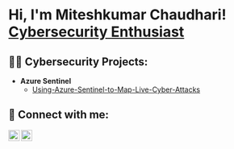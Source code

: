 <h1>Hi, I'm Miteshkumar Chaudhari! <br/> <a href="https://github.com/mitesh72925/">Cybersecurity Enthusiast</a>

<h2>👨‍💻 Cybersecurity Projects:</h2>

- <b>Azure Sentinel</b>
  - [Using-Azure-Sentinel-to-Map-Live-Cyber-Attacks](https://github.com/mitesh72925/Using-Azure-Sentinel-to-Map-Live-Cyber-Attacks)


<h2> 🤳 Connect with me:</h2>

[<img align="left" alt="Miteshkumar Chaudhari | LinkedIn" width="22px" src="https://cdn.jsdelivr.net/npm/simple-icons@v3/icons/linkedin.svg" />][linkedin]
[<img align="left" alt="Miteshkumar Chaudhari | TryHackMe" width="22px" src="https://cdn.jsdelivr.net/npm/simple-icons@13.4.0/icons/tryhackme.svg" />][TryHackMe]

[linkedin]: https://www.linkedin.com/in/mitesh72925/
[TryHackMe]: https://tryhackme.com/p/R4VJ1 

